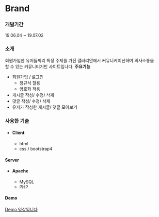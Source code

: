 # Brand

### 개발기간
19.06.04 ~ 19.07.02

### 소개
회원가입한 유저들끼리 특정 주제를 가진 갤러리안에서 커뮤니케이션하며 의사소통을 할 수 있는 커뮤니티기반 사이트입니다.
**주요기능**
* 회원가입 / 로그인
  * 정규식 할용
  * 암호화 적용
* 게시글 작성/ 수정/ 삭제
* 댓글 작성/ 수정/ 삭제
* 유저가 작성한 게시글/ 댓글 모아보기

### 사용한 기술
* #### Client
  * html
  * css / bootstrap4

#### Server
* #### Apache
  * MySQL
  * PHP
  

#### Demo
[Demo 영상입니다](https://drive.google.com/open?id=1g5oz-ubSWJB3RKDJmOMIvtpqTtKr5Lyw)
